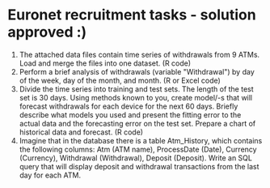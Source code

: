 # Euronet recruitment tasks - solution approved :)

1.	The attached data files contain time series of withdrawals from 9 ATMs. Load and merge the files into one dataset. (R code)
2.	Perform a brief analysis of withdrawals (variable "Withdrawal") by day of the week, day of the month, and month. (R or Excel code)
3.	Divide the time series into training and test sets. The length of the test set is 30 days. Using methods known to you, create model/-s that will forecast withdrawals for each device for the next 60 days. Briefly describe what models you used and present the fitting error to the actual data and the forecasting error on the test set. Prepare a chart of historical data and forecast. (R code)
4.	Imagine that in the database there is a table Atm_History, which contains the following columns: Atm (ATM name), ProcessDate (Date), Currency (Currency), Withdrawal (Withdrawal), Deposit (Deposit). Write an SQL query that will display deposit and withdrawal transactions from the last day for each ATM.
